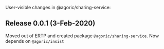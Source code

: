 User-visible changes in @agoric/sharing-service:

## Release 0.0.1 (3-Feb-2020)

Moved out of ERTP and created package `@agoric/sharing-service`. Now
depends on `@agoric/insist`
